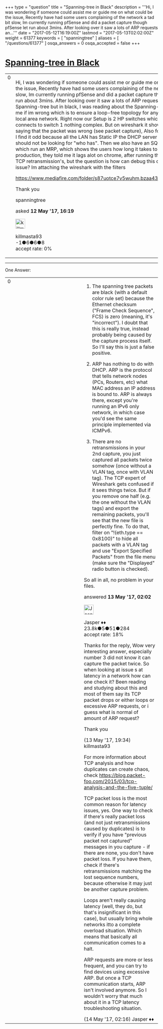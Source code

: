 +++
type = "question"
title = "Spanning-tree in Black"
description = '''Hi, I was wondering if someone could assist me or guide me on what could be the issue, Recently have had some users complaining of the network a tad bit slow, Im currently running pfSense and did a packet capture though pfSense let run about 3mins. After looking over it saw a lots of ARP requests an...'''
date = "2017-05-12T16:19:00Z"
lastmod = "2017-05-13T02:02:00Z"
weight = 61377
keywords = [ "spanningtree" ]
aliases = [ "/questions/61377" ]
osqa_answers = 0
osqa_accepted = false
+++

<div class="headNormal">

# [Spanning-tree in Black](/questions/61377/spanning-tree-in-black)

</div>

<div id="main-body">

<div id="askform">

<table id="question-table" style="width:100%;"><colgroup><col style="width: 50%" /><col style="width: 50%" /></colgroup><tbody><tr class="odd"><td style="width: 30px; vertical-align: top"><div class="vote-buttons"><div id="post-61377-score" class="post-score" title="current number of votes">0</div><div id="favorite-count" class="favorite-count"></div></div></td><td><div id="item-right"><div class="question-body"><p>Hi, I was wondering if someone could assist me or guide me on what could be the issue, Recently have had some users complaining of the network a tad bit slow, Im currently running pfSense and did a packet capture though pfSense let run about 3mins. After looking over it saw a lots of ARP requests and a handful of Spanning-tree but in black, I was reading about the Spanning-tree , and correct me if im wrong which is to ensure a loop-free topology for any bridged Ethernet local area network. Right now our Setup is 2 HP switches which the 2nd switch connects to switch 1 nothing complex. But on wireshark it shows Black and saying that the packet was wrong (see packet capture), Also for the ARP request I find it odd because all the LAN has Static IP the DHCP server and the user should not be looking for "who has". Then we also have an SQL server express which run an MRP, which shows the users how long it takes to fill a box in production, they told me it lags alot on chrome, after running the test i saw many TCP retransmission's, but the question is how can debug this or track down the issue? Im attaching the wireshark with the filters</p><p><a href="https://www.mediafire.com/folder/s87uotce7v5wuhm,bzaa43ba6yv6ke2/shared">https://www.mediafire.com/folder/s87uotce7v5wuhm,bzaa43ba6yv6ke2/shared</a></p><p>Thank you</p></div><div id="question-tags" class="tags-container tags">spanningtree</div><div id="question-controls" class="post-controls"></div><div class="post-update-info-container"><div class="post-update-info post-update-info-user"><p>asked <strong>12 May '17, 16:19</strong></p><img src="https://secure.gravatar.com/avatar/dd2630227be6d715406847ade75c3d27?s=32&amp;d=identicon&amp;r=g" class="gravatar" width="32" height="32" alt="killmasta93&#39;s gravatar image" /><p>killmasta93<br />
<span class="score" title="-1 reputation points">-1</span><span title="6 badges"><span class="badge1">●</span><span class="badgecount">6</span></span><span title="6 badges"><span class="silver">●</span><span class="badgecount">6</span></span><span title="8 badges"><span class="bronze">●</span><span class="badgecount">8</span></span><br />
<span class="accept_rate" title="Rate of the user&#39;s accepted answers">accept rate:</span> <span title="killmasta93 has no accepted answers">0%</span></p></div></div><div id="comments-container-61377" class="comments-container"></div><div id="comment-tools-61377" class="comment-tools"></div><div class="clear"></div><div id="comment-61377-form-container" class="comment-form-container"></div><div class="clear"></div></div></td></tr></tbody></table>

------------------------------------------------------------------------

<div class="tabBar">

<span id="sort-top"></span>

<div class="headQuestions">

One Answer:

</div>

</div>

<span id="61379"></span>

<div id="answer-container-61379" class="answer">

<table style="width:100%;"><colgroup><col style="width: 50%" /><col style="width: 50%" /></colgroup><tbody><tr class="odd"><td style="width: 30px; vertical-align: top"><div class="vote-buttons"><div id="post-61379-score" class="post-score" title="current number of votes">0</div></div></td><td><div class="item-right"><div class="answer-body"><ol><li><p>The spanning tree packets are black (with a default color rule set) because the Ethernet checksum ("Frame Check Sequence", FCS) is zero (meaning, it's "incorrect"). I doubt that this is really true, instead probably being caused by the capture process itself. So I'll say this is just a false positive.</p></li><li><p>ARP has nothing to do with DHCP. ARP is the protocol that tells network nodes (PCs, Routers, etc) what MAC address an IP address is bound to. ARP is always there, except you're running an IPv6 only network, in which case you'd see the same principle implemented via ICMPv6.</p></li><li><p>There are no retransmissions in your 2nd capture, you just captured all packets twice somehow (once without a VLAN tag, once with VLAN tag). The TCP expert of Wireshark gets confused if it sees things twice. But if you remove one half (e.g. the one without the VLAN tags) and export the remaining packets, you'll see that the new file is perfectly fine. To do that, filter on "!(eth.type == 0x8100)" to hide all packets with a VLAN tag and use "Export Specified Packets" from the file menu (make sure the "Displayed" radio button is checked).</p></li></ol><p>So all in all, no problem in your files.</p></div><div class="answer-controls post-controls"></div><div class="post-update-info-container"><div class="post-update-info post-update-info-user"><p>answered <strong>13 May '17, 02:02</strong></p><img src="https://secure.gravatar.com/avatar/c578ba2967741f25aebd6afef702f432?s=32&amp;d=identicon&amp;r=g" class="gravatar" width="32" height="32" alt="Jasper&#39;s gravatar image" /><p>Jasper ♦♦<br />
<span class="score" title="23806 reputation points"><span>23.8k</span></span><span title="5 badges"><span class="badge1">●</span><span class="badgecount">5</span></span><span title="51 badges"><span class="silver">●</span><span class="badgecount">51</span></span><span title="284 badges"><span class="bronze">●</span><span class="badgecount">284</span></span><br />
<span class="accept_rate" title="Rate of the user&#39;s accepted answers">accept rate:</span> <span title="Jasper has 263 accepted answers">18%</span></p></div></div><div id="comments-container-61379" class="comments-container"><span id="61385"></span><div id="comment-61385" class="comment"><div id="post-61385-score" class="comment-score"></div><div class="comment-text"><p>Thanks for the reply, Wow very interesting answer, especially number 3 did not know it can capture the packet twice. So when looking at issue s at latency in a network how can one check it? Been reading and studying about this and most of them say its TCP packet drops or either loops or excessive ARP requests, or i guess what is normal of amount of ARP request?</p><p>Thank you</p></div><div id="comment-61385-info" class="comment-info"><span class="comment-age">(13 May '17, 19:34)</span> killmasta93</div></div><span id="61386"></span><div id="comment-61386" class="comment"><div id="post-61386-score" class="comment-score"></div><div class="comment-text"><p>For more information about TCP analysis and how duplicates can create chaos, check <a href="https://blog.packet-foo.com/2015/03/tcp-analysis-and-the-five-tuple/">https://blog.packet-foo.com/2015/03/tcp-analysis-and-the-five-tuple/</a></p><p>TCP packet loss is the most common reason for latency issues, yes. One way to check if there's really packet loss (and not just retransmissions caused by duplicates) is to verify if you have "previous packet not captured" messages in you capture - if there are none, you don't have packet loss. If you have them, check if there's retransmissions matching the lost sequence numbers, because otherwise it may just be another capture problem.</p><p>Loops aren't really causing latency (well, they do, but that's insignificant in this case), but usually bring whole networks itto a complete overload situation. Which means that basically all communication comes to a halt.</p><p>ARP requests are more or less frequent, and you can try to find devices using excessive ARP. But once a TCP communication starts, ARP isn't involved anymore. So I wouldn't worry that much about it in a TCP latency troubleshooting situation.</p></div><div id="comment-61386-info" class="comment-info"><span class="comment-age">(14 May '17, 02:16)</span> Jasper ♦♦</div></div></div><div id="comment-tools-61379" class="comment-tools"></div><div class="clear"></div><div id="comment-61379-form-container" class="comment-form-container"></div><div class="clear"></div></div></td></tr></tbody></table>

</div>

<div class="paginator-container-left">

</div>

</div>

</div>

